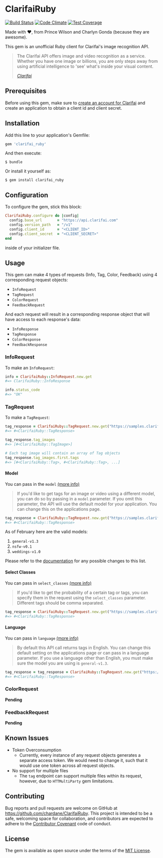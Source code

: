 # ClarifaiRuby

[![Build Status](https://travis-ci.org/chardane/ClarifaiRuby.svg?branch=master)](https://travis-ci.org/chardane/ClarifaiRuby)
[![Code Climate](https://codeclimate.com/github/chardane/ClarifaiRuby/badges/gpa.svg)](https://codeclimate.com/github/chardane/ClarifaiRuby)
[![Test Coverage](https://codeclimate.com/github/chardane/ClarifaiRuby/badges/coverage.svg)](https://codeclimate.com/github/chardane/ClarifaiRuby/coverage)

Made with :heart:, from Prince Wilson and Charlyn Gonda (because they are awesome).

This gem is an unofficial Ruby client for Clarifai's image recognition API.

>The Clarifai API offers image and video recognition as a service. Whether you have one image or billions, you are only steps away from using artificial intelligence to 'see' what's inside your visual content.
>
>[*Clarifai*](http://newdocs.clarifai.com)

## Prerequisites
Before using this gem, make sure to [create an account for Clarifai](https://developer.clarifai.com/accounts/signup/) and create an application to obtain a client id and client secret.

## Installation

Add this line to your application's Gemfile:

```ruby
gem 'clarifai_ruby'
```

And then execute:

```
$ bundle
```

Or install it yourself as:

```
$ gem install clarifai_ruby
```

## Configuration
To configure the gem, stick this block:
```ruby
ClarifaiRuby.configure do |config|
  config.base_url       = "https://api.clarifai.com"
  config.version_path   = "/v1"
  config.client_id      = "<CLIENT_ID>"
  config.client_secret  = "<CLIENT_SECRET>"
end
```
inside of your initializer file.

## Usage

This gem can make 4 types of requests (Info, Tag, Color, Feedback) using 4 corresponding request objects:
- `InfoRequest`
- `TagRequest`
- `ColorRequest`
- `FeedbackRequest`

And each request will result in a corresponding response object that will have access to each response's data:
- `InfoResponse`
- `TagResponse`
- `ColorResponse`
- `FeedbackResponse`

### InfoRequest
To make an `InfoRequest`:
```ruby
info = ClarifaiRuby::InfoRequest.new.get
#=> ClarifaiRuby::InfoResponse

info.status_code
#=> "OK"
```
### TagRequest
To make a `TagRequest`:
```ruby
tag_response = ClarifaiRuby::TagRequest.new.get("https://samples.clarifai.com/metro-north.jpg")
#=> #<ClarifaiRuby::TagResponse>

tag_response.tag_images
#=> [#<ClarifaiRuby::TagImage>]

# Each tag image will contain an array of Tag objects
tag_response.tag_images.first.tags
#=> [#<ClarifaiRuby::Tag>, #<ClarifaiRuby::Tag>, ...]
```

#### Model

You can pass in the `model` [(more info)](http://newdocs.clarifai.com/guide/tag#models)

>If you'd like to get tags for an image or video using a different model, you can do so by passing in a `model` parameter. If you omit this parameter, the API will use the default model for your application. You can change this on the applications page.

```ruby
tag_response = ClarifaiRuby::TagRequest.new.get("https://samples.clarifai.com/metro-north.jpg", model: "nsfw-v0.1")
#=> #<ClarifaiRuby::TagResponse>
```
As of February here are the valid models:

1. `general-v1.3`
2. `nsfw-v0.1`
3. `weddings-v1.0`

Please refer to the [documentation](http://newdocs.clarifai.com/guide/tag#models) for any possible changes to this list.

#### Select Classes

You can pass in `select_classes` [(more info)](http://newdocs.clarifai.com/guide/tag#select-classes)

>If you'd like to get the probability of a certain tag or tags, you can specify them in the request using the `select_classes` parameter. Different tags should be comma separated.

```ruby
tag_response = ClarifaiRuby::TagRequest.new.get("https://samples.clarifai.com/metro-north.jpg", select_classes: "light,sky")
#=> #<ClarifaiRuby::TagResponse>
```

#### Language

You can pass in `language` [(more info)](http://newdocs.clarifai.com/guide/tag#languages)

> By default this API call returns tags in English. You can change this default setting on the applications page or can pass in a language parameter. If you use a language other than English, you must make sure the model you are using is `general-v1.3`.

```ruby
tag_response = tag_response = ClarifaiRuby::TagRequest.new.get("https://samples.clarifai.com/metro-north.jpg", model: "general-v1.3", language: "es")
#=> #<ClarifaiRuby::TagResponse>
```



### ColorRequest
**Pending**
### FeedbackRequest
**Pending**

## Known Issues
- Token Overconsumption
  - Currently, every instance of any request objects generates a separate access token. We would need to change it, such that it would use one token across all request objects.
- No support for multiple files
  - The `tag` endpoint can support multiple files within its request, however, due to `HTTMultiParty` gem limitations.

## Contributing

Bug reports and pull requests are welcome on GitHub at https://github.com/chardane/ClarifaiRuby. This project is intended to be a safe, welcoming space for collaboration, and contributors are expected to adhere to the [Contributor Covenant](http://contributor-covenant.org) code of conduct.


## License

The gem is available as open source under the terms of the [MIT License](http://opensource.org/licenses/MIT).
